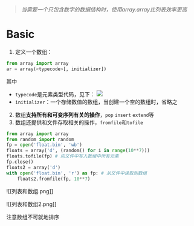 >*当需要一个只包含数字的数据结构时，使用array.array比列表效率更高*

# Basic

1. 定义一个数组：
```python
from array import array
ar = array(<typecode>[, initializer])
```
其中
- `typecode`是元素类型代码，见下：
![](https://img-blog.csdnimg.cn/20200502225044917.png?x-oss-process=image/watermark,type_ZmFuZ3poZW5naGVpdGk,shadow_10,text_aHR0cHM6Ly9ibG9nLmNzZG4ubmV0L3NpbmF0XzQxMzk1OTA3,size_16,color_FFFFFF,t_70#pic_center)
- `initializer`：一个存储数值的数组，当创建一个空的数组时，省略之

2. 数组**支持所有和可变序列有关的操作**，`pop` `insert` `extend`等
3. 数组还提供和文件存取相关的操作，`fromfile`和`tofile`
```python
from array import array
from random import random
fp = open('float.bin', 'wb')
floats = array('d', (random() for i in range(10**7)))
floats.tofile(fp) # 向文件中写入数组中所有元素
fp.close()
floats2 = array('d')
with open('float.bin', 'r') as fp: # 从文件中读取到数组
	floats2.fromfile(fp, 10**7)
```

![[列表和数组.png]]

![[列表和数组2.png]]

注意数组不可就地排序